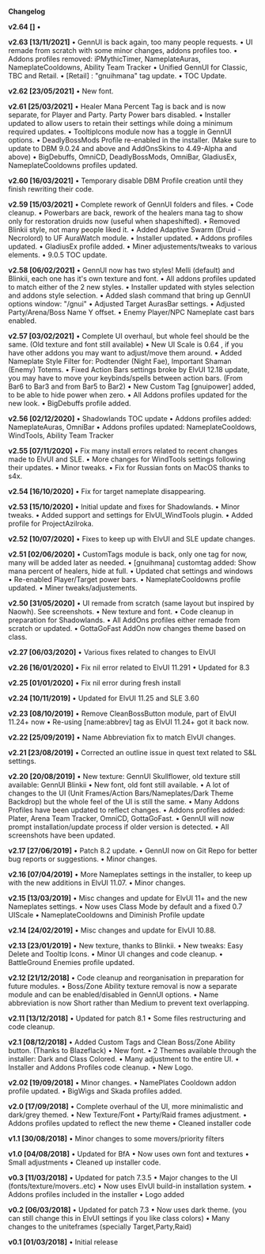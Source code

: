 **Changelog**

**v2.64 []**
• 

**v2.63 [13/11/2021]**
• GennUI is back again, too many people requests.
• UI remade from scratch with some minor changes, addons profiles too.
• Addons profiles removed: iPMythicTimer, NameplateAuras, NameplateCooldowns, Ability Team Tracker
• Unified GennUI for Classic, TBC and Retail.
• [Retail] : "gnuihmana" tag update.
• TOC Update.

**v2.62 [23/05/2021]**
• New font.

**v2.61 [25/03/2021]**
• Healer Mana Percent Tag is back and is now separate, for Player and Party. Party Power bars disabled.
• Installer updated to allow users to retain their settings while doing a minimum required updates.
• TooltipIcons module now has a toggle in GennUI options.
• DeadlyBossMods Profile re-enabled in the installer. (Make sure to update to DBM 9.0.24 and above and AddOnsSkins to 4.49-Alpha and above)
• BigDebuffs, OmniCD, DeadlyBossMods, OmniBar, GladiusEx, NameplateCooldowns profiles updated.

**v2.60 [16/03/2021]**
• Temporary disable DBM Profile creation until they finish rewriting their code.

**v2.59 [15/03/2021]**
• Complete rework of GennUI folders and files.
• Code cleanup.
• Powerbars are back, rework of the healers mana tag to show only for restoration druids now (useful when shapeshifted).
• Removed Blinkii style, not many people liked it.
• Added Adaptive Swarm (Druid - Necrolord) to UF AuraWatch module.
• Installer updated.
• Addons profiles updated.
• GladiusEx profile added.
• Miner adjustements/tweaks to various elements.
• 9.0.5 TOC update.

**v2.58 [06/02/2021]**
• GennUI now has two styles! Melli (default) and Blinkii, each one has it's own texture and font.
• All addons profiles updated to match either of the 2 new styles.
• Installer updated with styles selection and addons style selection.
• Added slash command that bring up GennUI options window: "/gnui"
• Adjusted Target AurasBar settings.
• Adjusted Party/Arena/Boss Name Y offset.
• Enemy Player/NPC Nameplate cast bars enabled.

**v2.57 [03/02/2021]**
• Complete UI overhaul, but whole feel should be the same. (Old texture and font still available)
• New UI Scale is 0.64 , if you have other addons you may want to adjust/move them around.
• Added Nameplate Style Filter for: Podtender (Night Fae), Important Shaman (Enemy) Totems.
• Fixed Action Bars settings broke by ElvUI 12.18 update, you may have to move your keybinds/spells between action bars.
	(From Bar6 to Bar3 and from Bar5 to Bar2)
• New Custom Tag [gnuipower] added, to be able to hide power when zero.
• All Addons profiles updated for the new look.
• BigDebuffs profile added.

**v2.56 [02/12/2020]**
• Shadowlands TOC update
• Addons profiles added: NameplateAuras, OmniBar
• Addons profiles updated: NameplateCooldows, WindTools, Ability Team Tracker

**v2.55 [07/11/2020]**
• Fix many install errors related to recent changes made to ElvUI and SLE.
• More changes for WindTools settings following their updates.
• Minor tweaks.
• Fix for Russian fonts on MacOS thanks to s4x.

**v2.54 [16/10/2020]**
• Fix for target nameplate disappearing.

**v2.53 [15/10/2020]**
• Initial update and fixes for Shadowlands.
• Minor tweaks.
• Added support and settings for ElvUI_WindTools plugin.
• Added profile for ProjectAzilroka.

**v2.52 [10/07/2020]**
• Fixes to keep up with ElvUI and SLE update changes.

**v2.51 [02/06/2020]**
• CustomTags module is back, only one tag for now, many will be added later as needed.
• [gnuihmana] customtag added: Show mana percent of healers, hide at full.
• Updated chat settings and windows
• Re-enabled Player/Target power bars.
• NameplateCooldowns profile updated.
• Miner tweaks/adjustements.

**v2.50 [31/05/2020]**
• UI remade from scratch (same layout but inspired by Naowh). See screenshots.
• New texture and font.
• Code cleanup in preparation for Shadowlands.
• All AddOns profiles either remade from scratch or updated.
• GottaGoFast AddOn now changes theme based on class.

**v2.27 [06/03/2020]**
• Various fixes related to changes to ElvUI

**v2.26 [16/01/2020]**
• Fix nil error related to ElvUI 11.291
• Updated for 8.3

**v2.25 [01/01/2020]**
• Fix nil error during fresh install

**v2.24 [10/11/2019]**
• Updated for ElvUI 11.25 and SLE 3.60

**v2.23 [08/10/2019]**
• Remove CleanBossButton module, part of ElvUI 11.24+ now
• Re-using [name:abbrev] tag as ElvUI 11.24+ got it back now.

**v2.22 [25/09/2019]**
• Name Abbreviation fix to match ElvUI changes.

**v2.21 [23/08/2019]**
• Corrected an outline issue in quest text related to S&L settings.

**v2.20 [20/08/2019]**
• New texture: GennUI Skullflower, old texture still available: GennUI Blinkii
• New font, old font still available.
• A lot of changes to the UI (Unit Frames/Action Bars/Nameplates/Dark Theme Backdrop) but the whole feel of the UI is still the same.
• Many Addons Profiles have been updated to reflect changes.
• Addons profiles added: Plater, Arena Team Tracker, OmniCD, GottaGoFast.
• GennUI will now prompt installation/update process if older version is detected.
• All screenshots have been updated.

**v2.17 [27/06/2019]**
• Patch 8.2 update.
• GennUI now on Git Repo for better bug reports or suggestions.
• Minor changes.

**v2.16 [07/04/2019]**
• More Nameplates settings in the installer, to keep up with the new additions in ElvUI 11.07.
• Minor changes.

**v2.15 [13/03/2019]**
• Misc changes and update for ElvUI 11+ and the new Nameplates settings.
• Now uses Class Mode by default and a fixed 0.7 UIScale
• NameplateCooldowns and Diminish Profile update

**v2.14 [24/02/2019]**
• Misc changes and update for ElvUI 10.88.

**v2.13 [23/01/2019]**
• New texture, thanks to Blinkii.
• New tweaks: Easy Delete and Tooltip Icons.
• Minor UI changes and code cleanup.
• BattleGround Enemies profile updated.

**v2.12 [21/12/2018]**
• Code cleanup and reorganisation in preparation for future modules.
• Boss/Zone Ability texture removal is now a separate module and can be enabled/disabled in GennUI options.
• Name abbreviation is now Short rather than Medium to prevent text overlapping.

**v2.11 [13/12/2018]**
• Updated for patch 8.1
• Some files restructuring and code cleanup.

**v2.1 [08/12/2018]**
• Added Custom Tags and Clean Boss/Zone Ability button. (Thanks to Blazeflack)
• New font.
• 2 Themes available through the installer: Dark and Class Colored.
• Many adjustment to the entire UI.
• Installer and Addons Profiles code cleanup.
• New Logo.

**v2.02 [19/09/2018]**
• Minor changes.
• NamePlates Cooldown addon profile updated.
• BigWigs and Skada profiles added.

**v2.0 [17/09/2018]**
• Complete overhaul of the UI, more minimalistic and dark/grey themed.
• New Texture/Font
• Party/Raid frames adjustment.
• Addons profiles updated to reflect the new theme
• Cleaned installer code

**v1.1 [30/08/2018]**
• Minor changes to some movers/priority filters

**v1.0 [04/08/2018]**
• Updated for BfA
• Now uses own font and textures
• Small adjustments
• Cleaned up installer code.

**v0.3 [11/03/2018]**
• Updated for patch 7.3.5
• Major changes to the UI (fonts/texture/movers..etc)
• Now uses ElvUI build-in installation system.
• Addons profiles included in the installer
• Logo added

**v0.2 [06/03/2018]**
• Updated for patch 7.3
• Now uses dark theme. (you can still change this in ElvUI settings if you like class colors)
• Many changes to the uniteframes (specially Target,Party,Raid)

**v0.1 [01/03/2018]**
• Initial release